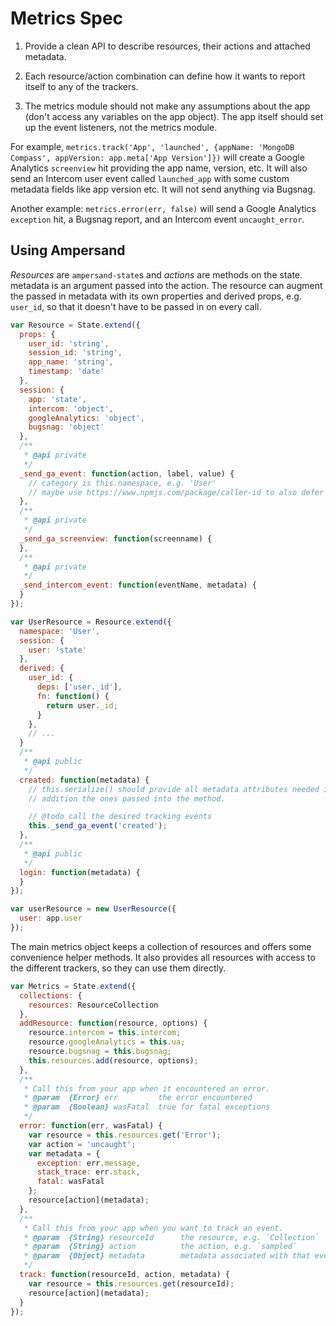 # Metrics Spec

1. Provide a clean API to describe resources, their actions and attached
metadata.

2. Each resource/action combination can define how it wants to report itself
to any of the trackers.

3. The metrics module should not make any assumptions about the app (don't
access any variables on the app object). The app itself should set up the event
listeners, not the metrics module.

For example, `metrics.track('App', 'launched', {appName: 'MongoDB Compass', appVersion: app.meta['App Version']})` will create a Google Analytics
`screenview` hit providing the app name, version, etc. It will also send an Intercom
user event called `launched_app` with some custom metadata fields like app
version etc. It will not send anything via Bugsnag.

Another example: `metrics.error(err, false)` will send a Google
Analytics `exception` hit, a Bugsnag report, and an Intercom event `uncaught_error`.


## Using Ampersand

_Resources_ are `ampersand-state`s and _actions_ are methods on the state. metadata
is an argument passed into the action. The resource can augment the passed in
metadata with its own properties and derived props, e.g. `user_id`, so that it
doesn't have to be passed in on every call.

```js
var Resource = State.extend({
  props: {
    user_id: 'string',
    session_id: 'string',
    app_name: 'string',
    timestamp: 'date'
  },
  session: {
    app: 'state',
    intercom: 'object',
    googleAnalytics: 'object',
    bugsnag: 'object'
  },
  /**
   * @api private
   */
  _send_ga_event: function(action, label, value) {
    // category is this.namespace, e.g. 'User'
    // maybe use https://www.npmjs.com/package/caller-id to also defer action?
  },
  /**
   * @api private
   */
  _send_ga_screenview: function(screenname) {
  },
  /**
   * @api private
   */
  _send_intercom_event: function(eventName, metadata) {
  }
});

var UserResource = Resource.extend({
  namespace: 'User',
  session: {
    user: 'state'
  },
  derived: {
    user_id: {
      deps: ['user._id'],
      fn: function() {
        return user._id;
      }
    },
    // ...
  }
  /**
   * @api public
   */
  created: function(metadata) {
    // this.serialize() should provide all metadata attributes needed in
    // addition the ones passed into the method.

    // @todo call the desired tracking events
    this._send_ga_event('created');
  },
  /**
   * @api public
   */
  login: function(metadata) {
  }
});

var userResource = new UserResource({
  user: app.user
});
```

The main metrics object keeps a collection of resources and offers some
convenience helper methods. It also provides all resources with access to the
different trackers, so they can use them directly.

```js
var Metrics = State.extend({
  collections: {
    resources: ResourceCollection
  },
  addResource: function(resource, options) {
    resource.intercom = this.intercom;
    resource.googleAnalytics = this.ua;
    resource.bugsnag = this.bugsnag;
    this.resources.add(resource, options);
  },
  /**
   * Call this from your app when it encountered an error.
   * @param  {Error} err         the error encountered
   * @param  {Boolean} wasFatal  true for fatal exceptions
   */
  error: function(err, wasFatal) {
    var resource = this.resources.get('Error');
    var action = 'uncaught';
    var metadata = {
      exception: err.message,
      stack_trace: err.stack,
      fatal: wasFatal
    };
    resource[action](metadata);
  },
  /**
   * Call this from your app when you want to track an event.
   * @param  {String} resourceId      the resource, e.g. `Collection`
   * @param  {String} action          the action, e.g. `sampled`
   * @param  {Object} metadata        metadata associated with that event
   */
  track: function(resourceId, action, metadata) {
    var resource = this.resources.get(resourceId);
    resource[action](metadata);
  }  
});
```
